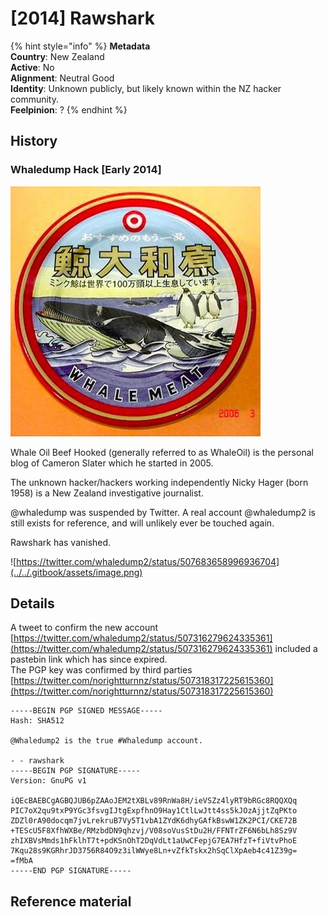 # \[2014\] Rawshark

{% hint style="info" %}
**Metadata  
Country**: New Zealand  
**Active**: No  
**Alignment**: Neutral Good  
**Identity**: Unknown publicly, but likely known within the NZ hacker community.  
**Feelpinion**: ?
{% endhint %}

## History

### Whaledump Hack \[Early 2014\]

![Avatar from the @whaledump2 account](../../.gitbook/assets/image%20%281%29.png)

Whale Oil Beef Hooked \(generally referred to as WhaleOil\) is the personal blog of Cameron Slater which he started in 2005.

The unknown hacker/hackers working independently  Nicky Hager \(born 1958\) is a New Zealand investigative journalist.

@whaledump was suspended by Twitter. A real account @whaledump2 is still exists for reference, and will unlikely ever be touched again.

Rawshark has vanished.

![https://twitter.com/whaledump2/status/507683658996936704](../../.gitbook/assets/image.png)

## Details

A tweet to confirm the new account  [https://twitter.com/whaledump2/status/507316279624335361](https://twitter.com/whaledump2/status/507316279624335361) included a pastebin link which has since expired.  
The PGP key was confirmed by third parties [https://twitter.com/norightturnnz/status/507318317225615360](https://twitter.com/norightturnnz/status/507318317225615360)

```text
-----BEGIN PGP SIGNED MESSAGE-----
Hash: SHA512
 
@Whaledump2 is the true #Whaledump account.
 
- - rawshark
-----BEGIN PGP SIGNATURE-----
Version: GnuPG v1
 
iQEcBAEBCgAGBQJUB6pZAAoJEM2tXBLv89RnWa8H/ieVSZz4lyRT9bRGc8RQQXQq
PIC7oX2qu9txP9YGc3fsvgIJtgExpfhnO9Hay1CtlLwJtt4ss5kJOzAjjtZqPKto
ZDZl0rA90docqm7jvLrekruB7Vy5T1vbA1ZYdK6dhyGAfkBswW1ZK2PCI/CKE72B
+TEScU5F8XfhWXBe/RMzbdDN9qhzvj/V08soVusStDu2H/FFNTrZF6N6bLh8Sz9V
zhIXBVsMmds1hFklhT7t+pdKSnOhT2DqVdLt1aUwCFepjG7EA7HfzT+fiVtvPhoE
7Kqu28s9KGRhrJD3756R84O9z3ilWWye8Ln+vZfkTskx2hSqClXpAeb4c41Z39g=
=fMbA
-----END PGP SIGNATURE-----
```

## Reference material



